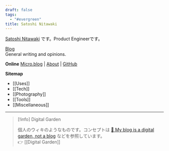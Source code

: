 ```yaml
---
draft: false
tags:
  - "#evergreen"
title: Satoshi Nitawaki
---
```

[Satoshi Nitawaki](https://nitaking.omg.lol/ ) です。Product Engineerです。

[Blog](https://www.nitaking.dev)  
General writing and opinions.

**Online**
[Micro.blog](https://nitaking.micro.blog/) | [About](https://www.nitaking.dev/about/)
 | [GitHub](https://github.com/nitaking)

**Sitemap**
- [[Uses]]
- [[Tech]]
- [[Photography]]
- [[Tools]]
- [[Miscellaneous]]

---


> [!info] Digital Garden
> 
> 個人のウィキのようなものです。コンセプトは [🌱 My blog is a digital garden, not a blog](https://joelhooks.com/digital-garden) などを参照しています。<br>
> 👉 [[Digital Garden]]
